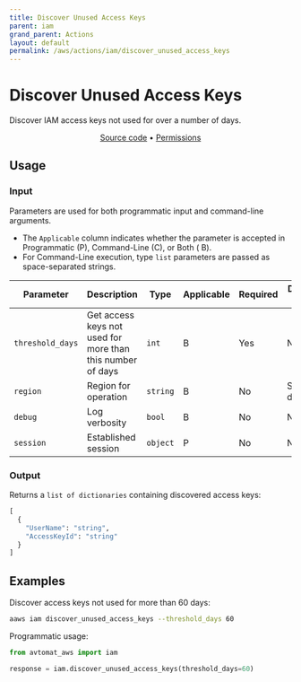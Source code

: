 ```yaml
---
title: Discover Unused Access Keys
parent: iam
grand_parent: Actions
layout: default
permalink: /aws/actions/iam/discover_unused_access_keys
---
```


# Discover Unused Access Keys

Discover IAM access keys not used for over a number of days.<br/>

<p align="center">
   <a href="https://github.com/avtomat-hub/avtomat-aws/tree/main/avtomat_aws/iam/discover_unused_access_keys.py">Source code</a> •
   <a href="/aws/permissions/iam/discover_unused_access_keys">Permissions</a>
</p>

## Usage

### Input

Parameters are used for both programmatic input and command-line arguments.<br/>

- The `Applicable` column indicates whether the parameter is accepted in Programmatic (P), Command-Line (C), or Both (
  B).<br/>
- For Command-Line execution, type `list` parameters are passed as space-separated strings.

| Parameter        | Description                                                | Type     | Applicable | Required | Default value   |
|------------------|------------------------------------------------------------|----------|------------|----------|-----------------|
| `threshold_days` | Get access keys not used for more than this number of days | `int`    | B          | Yes      | None            |
| `region`         | Region for operation                                       | `string` | B          | No       | Session default |
| `debug`          | Log verbosity                                              | `bool`   | B          | No       | None            |
| `session`        | Established session                                        | `object` | P          | No       | None            |

### Output

Returns a `list of dictionaries` containing discovered access keys:

```python
[
  {
    "UserName": "string",
    "AccessKeyId": "string"
  }
]
```

## Examples

Discover access keys not used for more than 60 days:

```bash
aaws iam discover_unused_access_keys --threshold_days 60
```

Programmatic usage:

```python
from avtomat_aws import iam

response = iam.discover_unused_access_keys(threshold_days=60)
```